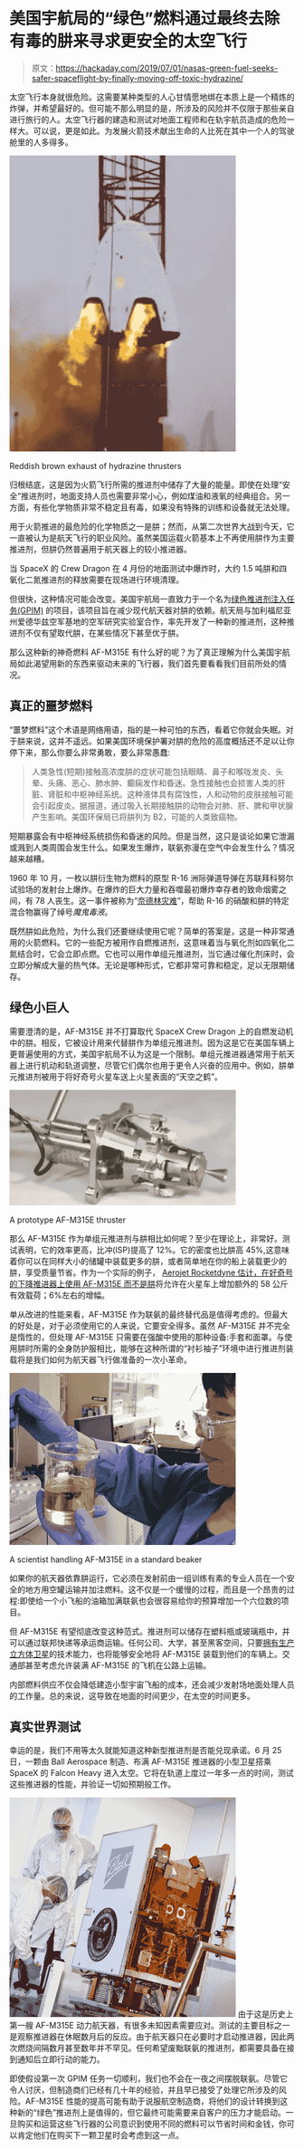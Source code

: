 # 美国宇航局的“绿色”燃料通过最终去除有毒的肼来寻求更安全的太空飞行

> 原文：<https://hackaday.com/2019/07/01/nasas-green-fuel-seeks-safer-spaceflight-by-finally-moving-off-toxic-hydrazine/>

太空飞行本身就很危险。这需要某种类型的人心甘情愿地绑在本质上是一个精炼的炸弹，并希望最好的。但可能不那么明显的是，所涉及的风险并不仅限于那些亲自进行旅行的人。太空飞行器的建造和测试对地面工程师和在轨宇航员造成的危险一样大。可以说，更是如此。为发展火箭技术献出生命的人比死在其中一个人的驾驶舱里的人多得多。

[![](img/e70f2cc4b3c567ae38d2a51c46c16b89.png)](https://hackaday.com/wp-content/uploads/2019/06/gpim_dragon2.jpg)

Reddish brown exhaust of hydrazine thrusters

归根结底，这是因为火箭飞行所需的推进剂中储存了大量的能量。即使在处理“安全”推进剂时，地面支持人员也需要非常小心，例如煤油和液氧的经典组合。另一方面，有些化学物质非常不稳定且有毒，如果没有特殊的训练和设备就无法处理。

用于火箭推进的最危险的化学物质之一是肼；然而，从第二次世界大战到今天，它一直被认为是航天飞行的职业风险。虽然美国运载火箭基本上不再使用肼作为主要推进剂，但肼仍然普遍用于航天器上的较小推进器。

当 SpaceX 的 Crew Dragon 在 4 月份的地面测试中爆炸时，大约 1.5 吨肼和四氧化二氮推进剂的释放需要在现场进行环境清理。

但很快，这种情况可能会改变。美国宇航局一直致力于一个名为[绿色推进剂注入任务(GPIM)](https://www.nasa.gov/mission_pages/tdm/green/index.html) 的项目，该项目旨在减少现代航天器对肼的依赖。航天局与加利福尼亚州爱德华兹空军基地的空军研究实验室合作，率先开发了一种新的推进剂，这种推进剂不仅有望取代肼，在某些情况下甚至优于肼。

那么这种新的神奇燃料 AF-M315E 有什么好的呢？为了真正理解为什么美国宇航局如此渴望用新的东西来驱动未来的飞行器，我们首先要看看我们目前所处的情况。

## 真正的噩梦燃料

“噩梦燃料”这个术语是网络用语，指的是一种可怕的东西，看着它你就会失眠。对于肼来说，这并不遥远。如果美国环境保护署对肼的危险的高度概括还不足以让你停下来，那么你要么非常勇敢，要么非常愚蠢:

> 人类急性(短期)接触高浓度肼的症状可能包括眼睛、鼻子和喉咙发炎、头晕、头痛、恶心、肺水肿、癫痫发作和昏迷。急性接触也会损害人类的肝脏、肾脏和中枢神经系统。这种液体具有腐蚀性，人和动物的皮肤接触可能会引起皮炎。据报道，通过吸入长期接触肼的动物会对肺、肝、脾和甲状腺产生影响。美国环保局已将肼列为 B2，可能的人类致癌物。

短期暴露会有中枢神经系统损伤和昏迷的风险。但是当然，这只是谈论如果它泄漏或溅到人类周围会发生什么。如果发生爆炸，联氨弥漫在空气中会发生什么？情况越来越糟。

1960 年 10 月，一枚以肼衍生物为燃料的原型 R-16 洲际弹道导弹在苏联拜科努尔试验场的发射台上爆炸。在爆炸的巨大力量和吞噬最初爆炸幸存者的致命烟雾之间，有 78 人丧生。这一事件被称为“[奈德林灾难](https://en.wikipedia.org/wiki/Nedelin_catastrophe)”，帮助 R-16 的硝酸和肼的特定混合物赢得了绰号*魔鬼毒液*。

既然肼如此危险，为什么我们还要继续使用它呢？简单的答案是，这是一种非常通用的火箭燃料。它的一些配方被用作自燃推进剂，这意味着当与氧化剂如四氧化二氮结合时，它会立即点燃。它也可以用作单组元推进剂，当它通过催化剂床时，会立即分解成大量的热气体。无论是哪种形式，它都非常可靠和稳定，足以无限期储存。

## 绿色小巨人

需要澄清的是，AF-M315E 并不打算取代 SpaceX Crew Dragon 上的自燃发动机中的肼。相反，它被设计用来代替肼作为单组元推进剂。因为这是它在美国车辆上更普遍使用的方式，美国宇航局不认为这是一个限制。单组元推进器通常用于航天器上进行机动和轨道调整，尽管它们偶尔也用于更令人兴奋的应用中。例如，肼单元推进剂被用于将好奇号火星车送上火星表面的“天空之鹤”。

[![](img/7e57eea3ff527ba8a3f6f92684de3b90.png)](https://hackaday.com/wp-content/uploads/2019/06/gpim_thruster.jpg)

A prototype AF-M315E thruster

那么 AF-M315E 作为单组元推进剂与肼相比如何呢？至少在理论上，非常好。测试表明，它的效率更高，比冲(ISP)提高了 12%。它的密度也比肼高 45%,这意味着你可以在同样大小的储罐中装载更多的肼，或者简单地在你的船上装载更少的肼，享受质量节省。作为一个实际的例子， [Aerojet Rocketdyne 估计，在好奇号的下降推进器上使用 AF-M315E 而不是肼](https://www.rocket.com/sites/default/files/documents/Capabilities/PDFs/GPIM%20AF-M315E%20Propulsion%20System.pdf)将允许在火星车上增加额外的 58 公斤有效载荷；6%左右的增幅。

单从改进的性能来看，AF-M315E 作为联氨的最终替代品是值得考虑的。但最大的好处是，对于必须使用它的人来说，它要安全得多。虽然 AF-M315E 并不完全是惰性的，但处理 AF-M315E 只需要在强酸中使用的那种设备:手套和面罩。与使用肼时所需的全身防护服相比，能够在这种所谓的“衬衫袖子”环境中进行推进剂装载将是我们如何为航天器飞行做准备的一次小革命。

[![](img/599715012ccbd1f921a4b98c57ac2d5c.png)](https://hackaday.com/wp-content/uploads/2019/06/gpim_fuel.jpg)

A scientist handling AF-M315E in a standard beaker

如果你的航天器依靠肼运行，它必须在发射前由一组训练有素的专业人员在一个安全的地方用空罐运输并加注燃料。这不仅是一个缓慢的过程，而且是一个昂贵的过程:即使给一个小飞船的油箱加满联氨也会很容易给你的预算增加一个六位数的项目。

但 AF-M315E 有望彻底改变这种范式。推进剂可以储存在塑料瓶或玻璃瓶中，并可以通过联邦快递等承运商运输。任何公司、大学，甚至黑客空间，只要[拥有生产立方体卫星](https://hackaday.com/2015/12/31/32c3-so-you-want-to-build-a-satellite-2/)的技术能力，也将能够安全地将 AF-M315E 装载到他们的车辆上。交通部甚至考虑允许装满 AF-M315E 的飞机在公路上运输。

内部燃料供应不仅会降低建造小型宇宙飞船的成本，还会减少发射场地面处理人员的工作量。总的来说，这导致在地面的时间更少，在太空的时间更多。

## 真实世界测试

幸运的是，我们不用等太久就能知道这种新型推进剂是否能兑现承诺。6 月 25 日，一颗由 Ball Aerospace 制造、布满 AF-M315E 推进器的小型卫星搭乘 SpaceX 的 Falcon Heavy 进入太空。它将在轨道上度过一年多一点的时间，测试这些推进器的性能，并验证一切如预期般工作。

[![](img/8ba6d0bfa3ebf7a9dc44bfa197177c4e.png)](https://hackaday.com/wp-content/uploads/2019/06/gpim_spacecraft.jpg) 由于这是历史上第一艘 AF-M315E 动力航天器，有很多未知因素需要应对。测试的主要目标之一是观察推进器在休眠数月后的反应。由于航天器只在必要时才启动推进器，因此两次燃烧间隔数月甚至数年并不罕见。任何希望废黜联氨的推进剂，都需要具备在接到通知后立即行动的能力。

即使假设第一次 GPIM 任务一切顺利，我们也不会在一夜之间摆脱联氨。尽管它令人讨厌，但制造商们已经有几十年的经验，并且早已接受了处理它所涉及的风险。AF-M315E 性能的提高可能有助于说服航空制造商，将他们的设计转换到这种新的“绿色”推进剂上是值得的，但它最终可能需要来自客户的压力才能启动。一旦购买和运营这些飞行器的公司意识到使用不同的燃料可以节省时间和金钱，你可以肯定他们在购买下一颗卫星时会考虑到这一点。